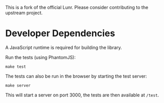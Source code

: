 This is a fork of the official Lunr. Please consider contributing to the upstream project.


# Developer Dependencies

A JavaScript runtime is required for building the library.

Run the tests (using PhantomJS):

    make test

The tests can also be run in the browser by starting the test server:

    make server

This will start a server on port 3000, the tests are then available at `/test`.
